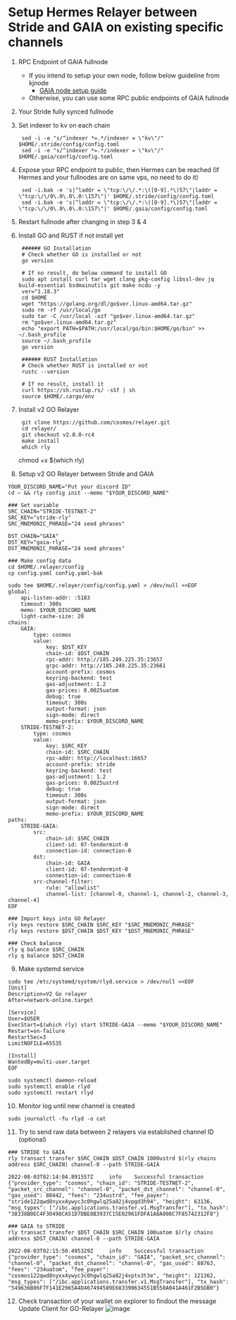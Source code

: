 # Setup Hermes Relayer between Stride and GAIA on existing specific channels
1. RPC Endpoint of GAIA fullnode
    + If you intend to setup your own node, follow below guideline from kjnode
        - [GAIA node setup guide](https://github.com/kj89/testnet_manuals/tree/main/stride/GAIA/README.md)
    + Otherwise, you can use some RPC public endpoints of GAIA fullnode

2. Your Stride fully synced fullnode 

3. Set indexer to kv on each chain  

        sed -i -e "s/^indexer *=.*/indexer = \"kv\"/" $HOME/.stride/config/config.toml
        sed -i -e "s/^indexer *=.*/indexer = \"kv\"/" $HOME/.gaia/config/config.toml  
        

4. Expose your RPC endpoint to public, then Hermes can be reached (If Hermes and your fullnodes are on same vps, no need to do it)   

        sed -i.bak -e 's|^laddr = \"tcp:\/\/.*:\([0-9].*\)57\"|laddr = \"tcp:\/\/0\.0\.0\.0:\157\"|' $HOME/.stride/config/config.toml  
        sed -i.bak -e 's|^laddr = \"tcp:\/\/.*:\([0-9].*\)57\"|laddr = \"tcp:\/\/0\.0\.0\.0:\157\"|' $HOME/.gaia/config/config.toml  
	        

5. Restart fullnode after changing in step 3 & 4
6. Install GO and RUST if not install yet

        ###### GO Installation
        # Check whether GO is installed or not
        go version
        
        # If no result, do below command to install GO
        sudo apt install curl tar wget clang pkg-config libssl-dev jq build-essential bsdmainutils git make ncdu -y
        ver="1.18.3"
        cd $HOME
        wget "https://golang.org/dl/go$ver.linux-amd64.tar.gz"
        sudo rm -rf /usr/local/go
        sudo tar -C /usr/local -xzf "go$ver.linux-amd64.tar.gz"
        rm "go$ver.linux-amd64.tar.gz"
        echo "export PATH=$PATH:/usr/local/go/bin:$HOME/go/bin" >> ~/.bash_profile
        source ~/.bash_profile
        go version
        
        ###### RUST Installation
        # Check whether RUST is installed or not
        rustc --version
      
        # If no result, install it
        curl https://sh.rustup.rs/ -sSf | sh
        source $HOME/.cargo/env
        
7. Install v2 GO Relayer
        
        git clone https://github.com/cosmos/relayer.git
        cd relayer/
        git checkout v2.0.0-rc4
        make install     
        which rly
	chmod +x $(which rly)

8. Setup v2 GO Relayer between Stride and GAIA
```
YOUR_DISCORD_NAME="Put your discord ID"
cd ~ && rly config init --memo "$YOUR_DISCORD_NAME"
        
### Set variable
SRC_CHAIN="STRIDE-TESTNET-2"
SRC_KEY="stride-rly"
SRC_MNEMONIC_PHRASE="24 seed phrases"
        
DST_CHAIN="GAIA"
DST_KEY="gaia-rly"
DST_MNEMONIC_PHRASE="24 seed phrases"
        
### Make config data
cd $HOME/.relayer/config
cp config.yaml config.yaml-bak
        
sudo tee $HOME/.relayer/config/config.yaml > /dev/null <<EOF
global:
    api-listen-addr: :5183
    timeout: 300s
    memo: $YOUR_DISCORD_NAME
    light-cache-size: 20
chains:
    GAIA:
        type: cosmos
        value:
            key: $DST_KEY
            chain-id: $DST_CHAIN
            rpc-addr: http://185.249.225.35:23657
            grpc-addr: http://185.249.225.35:23661
            account-prefix: cosmos
            keyring-backend: test
            gas-adjustment: 1.2
            gas-prices: 0.0025uatom
            debug: true
            timeout: 300s
            output-format: json
            sign-mode: direct
            memo-prefix: $YOUR_DISCORD_NAME
    STRIDE-TESTNET-2:
        type: cosmos
        value:
            key: $SRC_KEY
            chain-id: $SRC_CHAIN
            rpc-addr: http://localhost:16657
            account-prefix: stride
            keyring-backend: test
            gas-adjustment: 1.2
            gas-prices: 0.0025ustrd
            debug: true
            timeout: 300s
            output-format: json
            sign-mode: direct
            memo-prefix: $YOUR_DISCORD_NAME
paths:
    STRIDE-GAIA:
        src:
            chain-id: $SRC_CHAIN
            client-id: 07-tendermint-0
            connection-id: connection-0
        dst:
            chain-id: GAIA
            client-id: 07-tendermint-0
            connection-id: connection-0
        src-channel-filter:
            rule: "allowlist"
            channel-list: [channel-0, channel-1, channel-2, channel-3, channel-4]	      
EOF     
        
### Import keys into GO Relayer
rly keys restore $SRC_CHAIN $SRC_KEY "$SRC_MNEMONIC_PHRASE"
rly keys restore $DST_CHAIN $DST_KEY "$DST_MNEMONIC_PHRASE"

### Check balance 
rly q balance $SRC_CHAIN
rly q balance $DST_CHAIN
```

9. Make systemd service
```
sudo tee /etc/systemd/system/rlyd.service > /dev/null <<EOF
[Unit]
Description=V2 Go relayer
After=network-online.target

[Service]
User=$USER
ExecStart=$(which rly) start STRIDE-GAIA --memo "$YOUR_DISCORD_NAME"
Restart=on-failure
RestartSec=3
LimitNOFILE=65535

[Install]
WantedBy=multi-user.target
EOF

sudo systemctl daemon-reload
sudo systemctl enable rlyd
sudo systemctl restart rlyd
```

10. Monitor log until new channel is created
```
sudo journalctl -fu rlyd -o cat
```

11. Try to send raw data between 2 relayers via established channel ID (optional)   
```
### STRIDE to GAIA
rly transact transfer $SRC_CHAIN $DST_CHAIN 1000ustrd $(rly chains address $SRC_CHAIN) channel-0 --path STRIDE-GAIA

2022-08-03T02:14:04.891557Z     info    Successful transaction  {"provider_type": "cosmos", "chain_id": "STRIDE-TESTNET-2", "packet_src_channel": "channel-0", "packet_dst_channel": "channel-0", "gas_used": 88442, "fees": "234ustrd", "fee_payer": "stride122qwd8nyxx4ywyc3c0hgwlq25a82j4vpgd3h94", "height": 63136, "msg_types": ["/ibc.applications.transfer.v1.MsgTransfer"], "tx_hash": "38338B0EC4F30498CA51D7DBE8B3937C15E02961FDFA1A8A008C7F85742312F8"}

### GAIA to STRIDE
rly transact transfer $DST_CHAIN $SRC_CHAIN 100uatom $(rly chains address $DST_CHAIN) channel-0 --path STRIDE-GAIA

2022-08-03T02:15:50.495329Z     info    Successful transaction  {"provider_type": "cosmos", "chain_id": "GAIA", "packet_src_channel": "channel-0", "packet_dst_channel": "channel-0", "gas_used": 88763, "fees": "234uatom", "fee_payer": "cosmos122qwd8nyxx4ywyc3c0hgwlq25a82j4vptx3t3e", "height": 121362, "msg_types": ["/ibc.applications.transfer.v1.MsgTransfer"], "tx_hash": "549636B06F7F141E2965A4D467494589E683390634551B558A041A461F2B5DB0"}
```

12. Check transaction of your wallet on explorer to findout the message Update Client for GO-Relayer
![image](https://user-images.githubusercontent.com/91453629/182510531-4a80e5fa-e113-485a-8e29-f71df360fff2.png)
